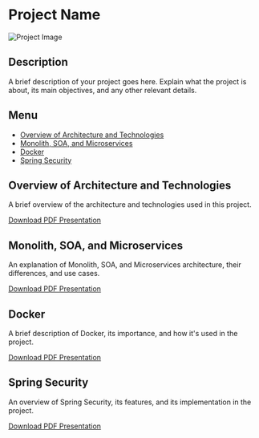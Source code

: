 # Project Name

![Project Image](path/to/your/image.png)

## Description

A brief description of your project goes here. Explain what the project is about, its main objectives, and any other relevant details.

## Menu

- [Overview of Architecture and Technologies](#overview-of-architecture-and-technologies)
- [Monolith, SOA, and Microservices](#monolith-soa-and-microservices)
- [Docker](#docker)
- [Spring Security](#spring-security)

## Overview of Architecture and Technologies

A brief overview of the architecture and technologies used in this project. 

[Download PDF Presentation](path/to/architecture-and-technologies.pdf)

## Monolith, SOA, and Microservices

An explanation of Monolith, SOA, and Microservices architecture, their differences, and use cases.

[Download PDF Presentation](path/to/monolith-soa-microservices.pdf)

## Docker

A brief description of Docker, its importance, and how it's used in the project.

[Download PDF Presentation](path/to/docker.pdf)

## Spring Security

An overview of Spring Security, its features, and its implementation in the project.

[Download PDF Presentation](path/to/spring-security.pdf)
